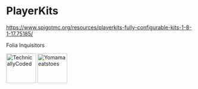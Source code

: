 # PlayerKits
 https://www.spigotmc.org/resources/playerkits-fully-configurable-kits-1-8-1-17.75185/

Folia Inquisitors

[<img src="https://github.com/TechnicallyCoded.png" width=80 alt="TechnicallyCoded">](https://github.com/TechnicallyCoded)
[<img src="https://github.com/Yomamaeatstoes.png" width=80 alt="Yomamaeatstoes">](https://github.com/Yomamaeatstoes)
